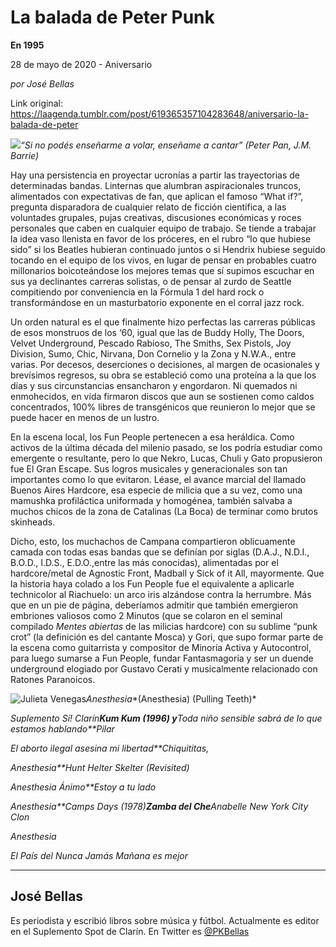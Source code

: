 # La balada de Peter Punk

**En 1995**

28 de mayo de 2020 - Aniversario

_por José Bellas_

Link original: https://laagenda.tumblr.com/post/619365357104283648/aniversario-la-balada-de-peter

![](https://64.media.tumblr.com/9fae1515c3fccd5a2d91cd8011337aec/d04770a6672770bb-e9/s500x750/ad9a55267632371ff73734432e59086bf08c845c.jpg)*“Si
 no podés enseñarme a volar, enseñame a cantar” (Peter Pan, J.M. Barrie)*  


Hay
 una persistencia en proyectar ucronías a partir las trayectorias de 
determinadas bandas. Linternas que alumbran aspiracionales truncos, 
alimentados con expectativas de fan, que aplican el famoso “What if?”, 
pregunta disparadora de cualquier relato de ficción
 científica, a las voluntades grupales, pujas creativas, discusiones 
económicas y roces personales que caben en cualquier equipo de trabajo. 
Se tiende a trabajar la idea vaso llenista en favor de los próceres, en 
el rubro “lo que hubiese sido” si los Beatles
 hubieran continuado juntos o si Hendrix hubiese seguido tocando en el 
equipo de los vivos, en lugar de pensar en probables cuatro millonarios 
boicoteándose los mejores temas que sí supimos escuchar en sus ya 
declinantes carreras solistas, o de pensar al zurdo
 de Seattle compitiendo por conveniencia en la Fórmula 1 del hard rock o
 transformándose en un masturbatorio exponente en el corral jazz rock.  
  


Un
 orden natural es el que finalmente hizo perfectas las carreras públicas
 de esos monstruos de los ‘60, igual que las de Buddy Holly, The Doors, 
Velvet Underground, Pescado Rabioso, The Smiths, Sex Pistols, Joy 
Division, Sumo, Chic, Nirvana, Don Cornelio y la
 Zona y N.W.A., entre varias. Por decesos, deserciones o decisiones, al 
margen de ocasionales y brevísimos regresos, su obra se estableció como 
una proteína a la que los días y sus circunstancias ensancharon y 
engordaron. Ni quemados ni enmohecidos, en vida
 firmaron discos que aun se sostienen como caldos concentrados, 100% 
libres de transgénicos que reunieron lo mejor que se puede hacer en 
menos de un lustro.  
  


En
 la escena local, los Fun People pertenecen a esa heráldica. Como 
activos de la última década del milenio pasado, se los podría estudiar 
como emergente o resultante, pero lo que Nekro, Lucas, Chuli y Gato 
propusieron fue El Gran Escape. Sus logros musicales
 y generacionales son tan importantes como lo que evitaron. Léase, el 
avance marcial del llamado Buenos Aires Hardcore, esa especie de milicia
 que a su vez, como una mamushka profiláctica uniformada y homogénea, 
también salvaba a muchos chicos de la zona de
 Catalinas (La Boca) de terminar como brutos skinheads.  
  


Dicho,
 esto, los muchachos de Campana compartieron oblicuamente camada con 
todas esas bandas que se definían por siglas (D.A.J., N.D.I., B.O.D., 
I.D.S., E.D.O.,entre las más conocidas), alimentadas por el 
hardcore/metal de Agnostic Front, Madball y Sick of it All,
 mayormente. Que la historia haya colado a los Fun People fue el 
equivalente a aplicarle technicolor al Riachuelo: un arco iris alzándose contra la herrumbre. Más que
 en un pie de página, deberíamos admitir que también emergieron embriones valiosos como 2 Minutos (que se colaron en el seminal compilado
*Mentes abiertas* de las milicias hardcore) con su sublime “punk crot” (la definición es del cantante Mosca) y Gori, que supo formar parte de
 la escena como guitarrista
 y compositor de Minoría Activa y Autocontrol, para luego sumarse a Fun 
People, fundar Fantasmagoria y ser un duende underground elogiado por
 Gustavo Cerati y musicalmente relacionado con Ratones Paranoicos.  
  


![Julieta Venegas](https://64.media.tumblr.com/804ea6a93e9d1fb36736f48743b4a70f/d04770a6672770bb-17/s250x400/0d8ec2927f2bbb6ecf107bdd524db284f8a3cb58.jpg)*Anesthesia**(Anesthesia) (Pulling Teeth)*  
  
  
  
*Suplemento Sí!* *Clarín**Kum Kum (1996) y**Toda niño sensible sabrá de lo que estamos hablando**Pilar*  
  
*El aborto ilegal asesina mi libertad**Chiquititas,*  
  
*Anesthesia**Hunt* *Helter Skelter (Revisited)*  
  
*Anesthesia* *Ánimo**Estoy a tu lado*  
  
*Anesthesia**Camps Days (1978)**Zamba del Che**Anabelle* *New York City Clon*  
  
*Anesthesia*  
  
*El
 País del Nunca Jamás* *Mañana es mejor*  
  
  
  
  


---

José Bellas
-----------

 Es periodista y escribió libros sobre música y fútbol. Actualmente es editor en el Suplemento Spot de Clarín. En Twitter es [@PKBellas](https://twitter.com/PKBellas) 

